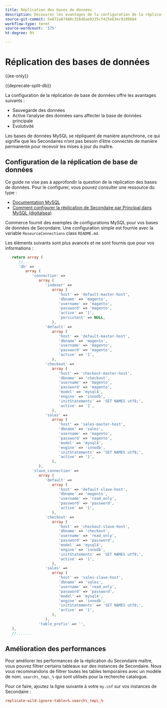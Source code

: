 ```yaml
---
title: Réplication des bases de données
description: Découvrez les avantages de la configuration de la réplication de base de données.
source-git-commit: 5e072a87480c326d6ae9235cf425e63ec9199684
workflow-type: tm+mt
source-wordcount: '175'
ht-degree: 0%

---
```



# Réplication des bases de données

{{ee-only}}

{{deprecate-split-db}}

La configuration de la réplication de base de données offre les avantages suivants :

- Sauvegarde des données
- Active l’analyse des données sans affecter la base de données principale
- Évolutivité

Les bases de données MySQL se répliquent de manière asynchrone, ce qui signifie que les Secondaires n’ont pas besoin d’être connectés de manière permanente pour recevoir les mises à jour du maître.

## Configuration de la réplication de base de données

Ce guide ne vise pas à approfondir la question de la réplication des bases de données. Pour le configurer, vous pouvez consulter une ressource du type :

- [Documentation MySQL](https://dev.mysql.com/doc/refman/5.6/en/replication.html)
- [Comment configurer la réplication de Secondaire par Principal dans MySQL (digitalsea)](https://www.digitalocean.com/community/tutorials/how-to-set-up-replication-in-mysql)

Commerce fournit des exemples de configurations MySQL pour vos bases de données de Secondaire. Une configuration simple est fournie avec la variable `ResourceConnections` class `README.md`.

Les éléments suivants sont plus avancés et ne sont fournis que pour vos informations :

```php
   return array (
      //...
      'db' =>
         array (
            'connection' =>
               array (
                  'indexer' =>
                     array (
                        'host' => 'default-master-host',
                        'dbname' => 'magento',
                        'username' => 'magento',
                        'password' => 'magento',
                        'active' => '1',
                        'persistent' => NULL,
                     ),
                  'default' =>
                     array (
                        'host' => 'default-master-host',
                        'dbname' => 'magento',
                        'username' => 'magento',
                        'password' => 'magento',
                        'active' => '1',
                     ),
                  'checkout' =>
                     array (
                        'host' => 'checkout-master-host',
                        'dbname' => 'checkout',
                        'username' => 'magento',
                        'password' => 'magento',
                        'model' => 'mysql4',
                        'engine' => 'innodb',
                        'initStatements' => 'SET NAMES utf8;',
                        'active' => '1',
                     ),
                  'sales' =>
                     array (
                        'host' => 'sales-master-host',
                        'dbname' => 'sales',
                        'username' => 'magento',
                        'password' => 'magento',
                        'model' => 'mysql4',
                        'engine' => 'innodb',
                        'initStatements' => 'SET NAMES utf8;',
                        'active' => '1',
                     ),
               ),
            'slave_connection' =>
               array (
                  'default' =>
                     array (
                        'host' => 'default-slave-host',
                        'dbname' => 'magento',
                        'username' => 'read_only',
                        'password' => 'password',
                        'active' => '1',
                     ),
                  'checkout' =>
                     array (
                        'host' => 'checkout-slave-host',
                        'dbname' => 'checkout',
                        'username' => 'read_only',
                        'password' => 'password',
                        'model' => 'mysql4',
                        'engine' => 'innodb',
                        'initStatements' => 'SET NAMES utf8;',
                        'active' => '1',
                     ),
                  'sales' =>
                     array (
                        'host' => 'sales-slave-host',
                        'dbname' => 'sales',
                        'username' => 'read_only',
                        'password' => 'password',
                        'model' => 'mysql4',
                        'engine' => 'innodb',
                        'initStatements' => 'SET NAMES utf8;',
                        'active' => '1',
                     ),
                  ),
               'table_prefix' => '',
   ),
   //.......
```

## Amélioration des performances

Pour améliorer les performances de la réplication du Secondaire maître, vous pouvez filtrer certains tableaux sur des instances de Secondaire. Nous vous recommandons de filtrer toutes les tables temporaires avec un modèle de nom. `search\_tmp\_%` qui sont utilisés pour la recherche catalogue.

Pour ce faire, ajoutez la ligne suivante à votre `my.cnf` sur vos instances de Secondaire :

```conf
replicate-wild-ignore-table=%.search\_tmp\_%
```
